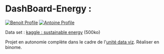 # DashBoard-Energy : 
[![Benoit Profile](https://img.shields.io/badge/Made%20with-Benoit%20Marchadier-brightgreen)](https://github.com/bebe0106)
[![Antoine Profile](https://img.shields.io/badge/Made%20with-Antoine%20Aubert-blue)](https://github.com/Aubert-Antoine)

Data set : [kaggle : sustainable energy](https://www.kaggle.com/datasets/anshtanwar/global-data-on-sustainable-energy)
(500ko)

Projet en autonomie complète dans le cadre de l'[unité data viz](https://perso.esiee.fr/~courivad/DSIA4101A/).
Réaliser en binome.